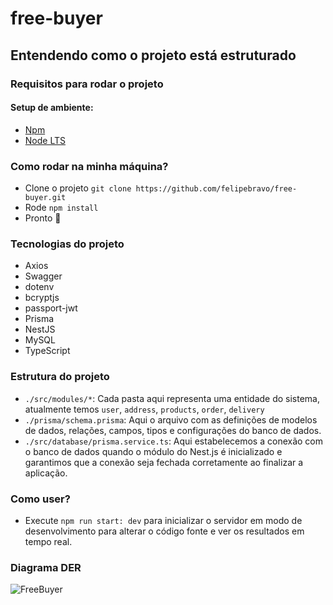 # free-buyer

## Entendendo como o projeto está estruturado

### Requisitos para rodar o projeto
#### Setup de ambiente:
- [Npm](https://docs.npmjs.com/cli/v9/commands/npm)
- [Node LTS](https://nodejs.org/en/)

### Como rodar na minha máquina?

- Clone o projeto `git clone https://github.com/felipebravo/free-buyer.git`
- Rode `npm install`
- Pronto 🎉

### Tecnologias do projeto

- Axios 
- Swagger
- dotenv
- bcryptjs
- passport-jwt
- Prisma
- NestJS
- MySQL
- TypeScript

### Estrutura do projeto

- `./src/modules/*`: Cada pasta aqui representa uma entidade do sistema, atualmente temos `user`, `address`, `products`, `order`, `delivery`
- `./prisma/schema.prisma`: Aqui o arquivo com as definições de modelos de dados, relações, campos, tipos e configurações do banco de dados.
-  `./src/database/prisma.service.ts`: Aqui estabelecemos a conexão com o banco de dados quando o módulo do Nest.js é inicializado e garantimos que a conexão seja fechada corretamente ao finalizar a aplicação.

### Como user?

- Execute `npm run start: dev` para inicializar o servidor em modo de desenvolvimento para alterar o código fonte e ver os resultados em tempo real.

### Diagrama DER

![FreeBuyer](https://user-images.githubusercontent.com/5833664/231256938-78bdd91c-3c3a-4a36-8d61-e7097070501f.jpg)


